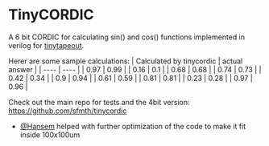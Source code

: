 # TinyCORDIC

A 6 bit CORDIC for calculating sin() and cos() functions implemented in verilog for [tinytapeout](https://mailchi.mp/574276e3c9d7/tinytapeout).

Herer are some sample calculations:
| Calculated by tinycordic | actual answer |
| ---- | ---- |
| 0.97 | 0.99 |
| 0.16 | 0.1  |
| 0.68 | 0.68 |
| 0.74 | 0.73 |
| 0.42 | 0.34 |
| 0.9  | 0.94 |
| 0.61 | 0.59 |
| 0.81 | 0.81 |
| 0.23 | 0.28 |
| 0.97 | 0.96 |



Check out the main repo for tests and the 4bit version:
https://github.com/sfmth/tinycordic

- [@Hansem](https://github.com/hansemro) helped with further optimization of the code to make it fit inside 100x100um
